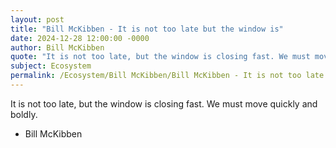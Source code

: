 ```yaml
---
layout: post
title: "Bill McKibben - It is not too late but the window is"
date: 2024-12-28 12:00:00 -0000
author: Bill McKibben
quote: "It is not too late, but the window is closing fast. We must move quickly and boldly."
subject: Ecosystem
permalink: /Ecosystem/Bill McKibben/Bill McKibben - It is not too late but the window is
---
```


It is not too late, but the window is closing fast. We must move quickly and boldly.

- Bill McKibben
